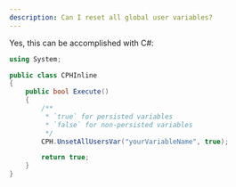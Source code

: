 ```yaml
---
description: Can I reset all global user variables?
---
```


Yes, this can be accomplished with C#:

```csharp [Example]
using System;

public class CPHInline
{
    public bool Execute()
    {
        /**
         * `true` for persisted variables
         * `false` for non-persisted variables
         */
        CPH.UnsetAllUsersVar("yourVariableName", true);

        return true;
    }
}
```